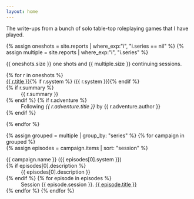 ```yaml
---
layout: home
---
```


The write-ups from a bunch of solo table-top roleplaying games that I have played.

{% assign oneshots = site.reports | where_exp:"i", "i.series == nil" %}
{% assign multiple = site.reports | where_exp:"i", "i.series" %}

{{ oneshots.size }} one shots and {{ multiple.size }} continuing sessions.

<dl>
  {% for r in oneshots %}
  
  <dt><a href="{{ r.url | relative_url }}">{{ r.title }}</a>{% if r.system %} ({{ r.system }}){% endif %}</dt>
    {% if r.summary %}
  <dd>{{ r.summary }}</dd>
    {% endif %}
    {% if r.adventure %}
  <dd>Following <i>{{ r.adventure.title }}</i> by {{ r.adventure.author }}</dd>
    {% endif %}
    
  {% endfor %}

  {% assign grouped = multiple | group_by: "series" %}
  {% for campaign in grouped %}  
    {% assign episodes = campaign.items | sort: "session" %}
  <dt>{{ campaign.name }} ({{ episodes[0].system }})</dt>
    {% if episodes[0].description %}
  <dd>{{ episodes[0].description }}</dd>
    {% endif %}
    {% for episode in episodes %}
  <dd>Session {{ episode.session }}.
    <a href="{{ episode.url | relative_url }}">{{ episode.title }}</a>
  </dd>
    {% endfor %}
  {% endfor %}
  
</dl>

